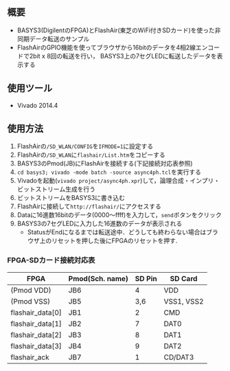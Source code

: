 ## 概要

 * BASYS3(DigilentのFPGA)とFlashAir(東芝のWiFi付きSDカード)を使った非同期データ転送のサンプル
 * FlashAirのGPIO機能を使ってブラウザから16bitのデータを4相2線エンコードで2bit x 8回の転送を行い，
   BASYS3上の7セグLEDに転送したデータを表示する


## 使用ツール

 * Vivado 2014.4


## 使用方法

 1. FlashAirの`/SD_WLAN/CONFIG`を`IFMODE=1`に設定する
 1. FlashAirの`/SD_WLAN`に`flashair/List.htm`をコピーする
 1. BASYS3のPmod(JB)にFlashAirを接続する(下記接続対応表参照)
 1. `cd basys3; vivado -mode batch -source async4ph.tcl`を実行する
 1. Vivadoを起動(`vivado project/async4ph.xpr`)して，論理合成・インプリ・ビットストリーム生成を行う
 1. ビットストリームをBASYS3に書き込む
 1. FlashAirに接続して`http://flashair/`にアクセスする
 1. Dataに16進数16bitのデータ(0000～ffff)を入力して，`send`ボタンをクリック
 1. BASYS3の7セグLEDに入力した16進数のデータが表示される
    * StatusがEndになるまでは転送途中．どうしても終わらない場合はブラウザ上のリセットを押した後にFPGAのリセットを押す.


### FPGA-SDカード接続対応表


| FPGA             | Pmod(Sch. name) | SD Pin | SD Card    |
|------------------|-----------------|--------|------------|
| (Pmod VDD)       | JB6             | 4      | VDD        |
| (Pmod VSS)       | JB5             | 3,6    | VSS1, VSS2 |
| flashair_data[0] | JB1             | 2      | CMD        |
| flashair_data[1] | JB2             | 7      | DAT0       |
| flashair_data[2] | JB3             | 8      | DAT1       |
| flashair_data[3] | JB4             | 9      | DAT2       |
| flashair_ack     | JB7             | 1      | CD/DAT3    |

